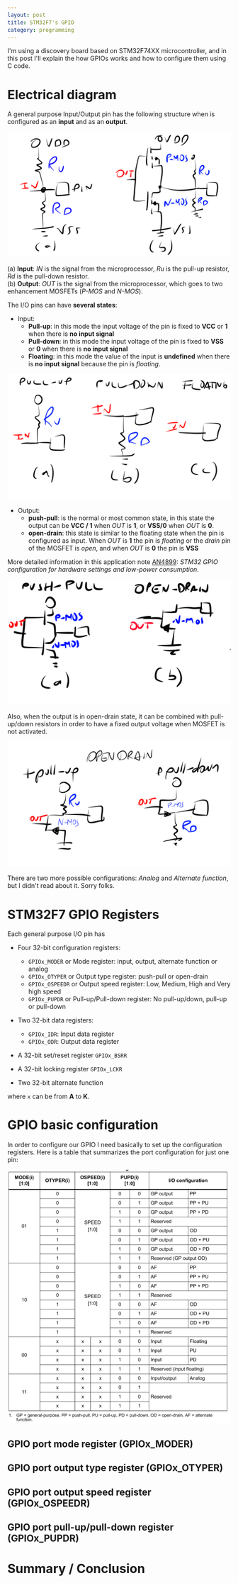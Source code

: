```yaml
---
layout: post
title: STM32F7's GPIO
category: programming
---
```


I'm using a discovery board based on STM32F74XX microcontroller, and in this post I'll explain the how GPIOs works and how to configure them using C code. 

# Electrical diagram 
A general purpose Input/Output pin has the following structure when is configured as an **input** and as an **output**.

![I/O diagram](/images/posts/gpio_diagram.png)

(a) **Input**: _IN_ is the signal from the microprocessor, _Ru_ is the pull-up resistor, _Rd_ is the pull-down resistor.  
(b) **Output**: _OUT_ is the signal from the microprocessor, which goes to two enhancement MOSFETs (_P-MOS_ and _N-MOS_).  


The I/O pins can have **several states**:
- Input: 
    - **Pull-up**: in this mode the input voltage of the pin is fixed to **VCC** or **1** when there is **no input signal**
    - **Pull-down**: in this mode the input voltage of the pin is fixed to **VSS** or **0** when there is **no input signal**
    - **Floating**: in this mode the value of the input is **undefined** when there is **no input signal** because the pin is _floating_.

![Input states](/images/posts/gpio_inputs.png)

- Output: 
    - **push-pull**: is the normal or most common state, in this state the output can be **VCC / 1** when _OUT_ is **1**, or  **VSS/0** when _OUT_ is **0**.
    - **open-drain**: this state is similar to the floating state when the pin is configured as input. When _OUT_ is **1** the pin is _floating_ or the _drain_ pin of the MOSFET is _open_, and when _OUT_ is **0** the pin is **VSS**

More detailed information in this application note [AN4899](https://comm.eefocus.com/media/download/index/id-1013834): _STM32 GPIO configuration for hardware settings and low-power consumption_.

![Output states](/images/posts/gpio_outputs.png)

Also, when the output is in open-drain state, it can be combined with pull-up/down resistors in order to have a fixed  output voltage when MOSFET is not activated.

![Output states](/images/posts/gpio_opendrain_re.png)

There are two  more  possible configurations: _Analog_ and _Alternate function_, but I didn't read about it. Sorry folks. 

# STM32F7 GPIO Registers 
Each general purpose I/O pin has 
- Four 32-bit configuration registers: 
 
    - `GPIOx_MODER` or Mode register: input, output, alternate function or analog
    - `GPIOx_OTYPER` or Output type register: push-pull or open-drain
    - `GPIOx_OSPEEDR` or Output speed register: Low, Medium, High and Very high speed
    - `GPIOx_PUPDR` or Pull-up/Pull-down register: No pull-up/down, pull-up or pull-down
- Two 32-bit data registers: 

    - `GPIOx_IDR`: Input data register
    - `GPIOx_ODR`: Output data register 
- A 32-bit set/reset register `GPIOx_BSRR` 
- A 32-bit locking register `GPIOx_LCKR`
- Two 32-bit alternate function 

where `x` can be from **A** to **K**.

# GPIO basic configuration
In order to configure our GPIO I need basically to set up the configuration registers.
Here is a table that summarizes the port configuration for just one pin:

![Port bit configuration table](/images/posts/gpio_pin_table_conf.png)

## GPIO port mode register (GPIOx_MODER)


## GPIO port output type register (GPIOx_OTYPER) 

## GPIO port output speed register (GPIOx_OSPEEDR)

## GPIO port pull-up/pull-down register (GPIOx_PUPDR)



# Summary / Conclusion
